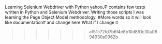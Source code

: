 Learning Selenium Webdriver with Python
yahooJP contains few tests written in Python and Selenium Webdriver. Writing those scripts I was
learning the Page Object Model methodology. #More words so it will look like documentation# 
and change here
What if I change it
>>>>>>> af51c72fd7b6f4e8b10d851c30a0694930a9962b
